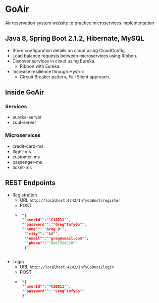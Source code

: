 # GoAir

Air reservation system website to practice microservices implementation

## Java 8, Spring Boot 2.1.2, Hibernate, MySQL

* Store configuration details on cloud using CloudConfig.
* Load balance requests between microservices using Ribbon.
* Discover services in cloud using Eureka.
  * Ribbon with Eureka.
* Increase resilience through Hystrix
  * Circuit Breaker pattern, Fail Silent approach.

## Inside GoAir

### Services

* eureka-server
* zuul-server

### Microservices

* credit-card-ms
* flight-ms
* customer-ms
* passenger-ms
* ticket-ms

## REST Endpoints

* Registration
  * URL `http://localhost:4242/InfyGoBoot/register`
  * POST
  * ```json
     "{
     ""userId"":""C10011"",
     ""password"":""Greg^InfyGo"",
     ""name"":""Greg B"",
      ""city"":""LA"",
      ""email"":""greg@smail.com"",
      ""phone"":""8887654320""
      }"
   ```

* Login
  * URL `http://localhost:4242/InfyGoBoot/login`
  * POST
  * ```json
     "{
     ""userId"":""C10011"",
     ""password"":""Greg^InfyGo""
     }"

